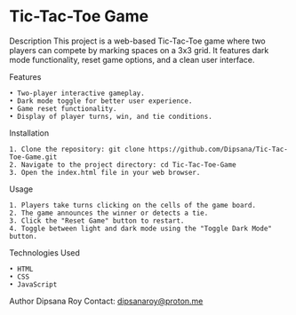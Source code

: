# Tic-Tac-Toe Game

Description
This project is a web-based Tic-Tac-Toe game where two players can compete by marking spaces on a 3x3 grid. It features dark mode functionality, reset game options, and a clean user interface.

Features

    • Two-player interactive gameplay.
    • Dark mode toggle for better user experience.
    • Game reset functionality.
    • Display of player turns, win, and tie conditions.
    
Installation

    1. Clone the repository: git clone https://github.com/Dipsana/Tic-Tac-Toe-Game.git
    2. Navigate to the project directory: cd Tic-Tac-Toe-Game
    3. Open the index.html file in your web browser.

Usage

    1. Players take turns clicking on the cells of the game board.
    2. The game announces the winner or detects a tie.
    3. Click the "Reset Game" button to restart.
    4. Toggle between light and dark mode using the "Toggle Dark Mode" button.
    
Technologies Used

    • HTML
    • CSS
    • JavaScript

Author
Dipsana Roy
Contact: dipsanaroy@proton.me
